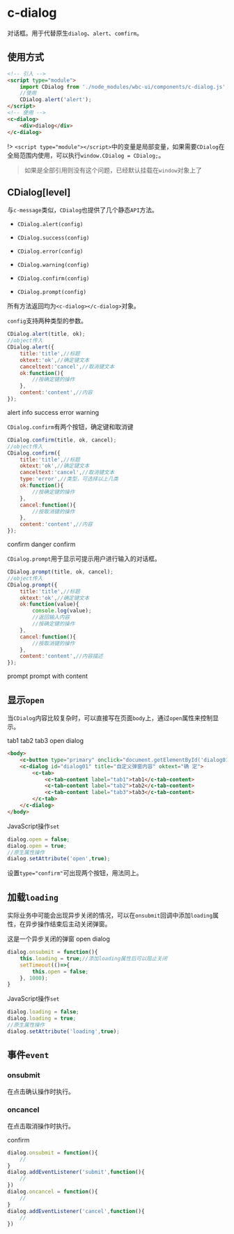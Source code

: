 # c-dialog

对话框。用于代替原生`dialog`、`alert`、`comfirm`。

## 使用方式

```html
<!-- 引入 -->
<script type="module">
    import CDialog from './node_modules/wbc-ui/components/c-dialog.js';
    //使用
    CDialog.alert('alert');
</script>
<!-- 使用 -->
<c-dialog>
    <div>dialog</div>
</c-dialog>
```
!> `<script type="module"></script>`中的变量是局部变量，如果需要`CDialog`在全局范围内使用，可以执行`window.CDialog = CDialog;`。

> 如果是全部引用则没有这个问题，已经默认挂载在`window`对象上了

## CDialog[level]

与`c-message`类似，`CDialog`也提供了几个静态`API`方法。

* `CDialog.alert(config)`

* `CDialog.success(config)`

* `CDialog.error(config)`

* `CDialog.warning(config)`

* `CDialog.confirm(config)`

* `CDialog.prompt(config)`

所有方法返回均为`<c-dialog></c-dialog>`对象。

`config`支持两种类型的参数。

```js
CDialog.alert(title, ok);
//object传入
CDialog.alert({
    title:'title',//标题
    oktext:'ok',//确定键文本
    canceltext:'cancel',//取消键文本
    ok:function(){
        //按确定键的操作
    },
    content:'content',//内容
});

```

<c-button type="primary" onclick="CDialog.alert('alert')">alert</c-button>
<c-button type="primary" onclick="CDialog.info('info')">info</c-button>
<c-button type="primary" onclick="CDialog.success({title:'成功',content:'success',oktext:'send'})">success</c-button>
<c-button type="primary" onclick="CDialog.error('error')">error</c-button>
<c-button type="primary" onclick="CDialog.warning('warning')">warning</c-button>

`CDialog.confirm`有两个按钮，确定键和取消键

```js
CDialog.confirm(title, ok, cancel);
//object传入
CDialog.confirm({
    title:'title',//标题
    oktext:'ok',//确定键文本
    canceltext:'cancel',//取消键文本
    type:'error',//类型，可选择以上几类
    ok:function(){
        //按确定键的操作
    },
    cancel:function(){
        //按取消键的操作
    },
    content:'content',//内容
});
```
<c-button type="primary" onclick="CDialog.confirm('this is a question',()=>{CMessage.info('ok')},()=>{CMessage.info('cancel')})">confirm</c-button>
<c-button type="primary" onclick="CDialog.confirm({type:'error',content:'this is a danger confirm'})">danger confirm</c-button>

`CDialog.prompt`用于显示可提示用户进行输入的对话框。

```js
CDialog.prompt(title, ok, cancel);
//object传入
CDialog.prompt({
    title:'title',//标题
    oktext:'ok',//确定键文本
    ok:function(value){
        console.log(value);
        //返回输入内容
        //按确定键的操作
    },
    cancel:function(){
        //按取消键的操作
    },
    content:'content',//内容描述
});
```

<c-button type="primary" onclick="CDialog.prompt('',(value)=>{CMessage.info(value)},()=>{CMessage.info('cancel')})">prompt</c-button>
<c-button type="primary" onclick="CDialog.prompt({content:'please input your name',ok:(value)=>{CMessage.info(value)}})">prompt with content</c-button>

## 显示`open`

当`CDialog`内容比较复杂时，可以直接写在页面`body`上，通过`open`属性来控制显示。

<c-dialog id="dialog01" title="自定义弹窗内容" oktext="确 定">
    <c-tab>
        <c-tab-content label="tab1">tab1</c-tab-content>
        <c-tab-content label="tab2">tab2</c-tab-content>
        <c-tab-content label="tab3">tab3</c-tab-content>
    </c-tab>
</c-dialog>
<c-button type="primary" onclick="document.getElementById('dialog01').open = true;">open dialog</c-button>

```html
<body>
    <c-button type="primary" onclick="document.getElementById('dialog01').open = true;">open dialog</c-button>
    <c-dialog id="dialog01" title="自定义弹窗内容" oktext="确 定">
        <c-tab>
            <c-tab-content label="tab1">tab1</c-tab-content>
            <c-tab-content label="tab2">tab2</c-tab-content>
            <c-tab-content label="tab3">tab3</c-tab-content>
        </c-tab>
    </c-dialog>
</body>
```

JavaScript操作`set`

```js
dialog.open = false;
dialog.open = true;
//原生属性操作
dialog.setAttribute('open',true);
```

设置`type="confirm"`可出现两个按钮，用法同上。

## 加载`loading`

实际业务中可能会出现异步关闭的情况，可以在`onsubmit`回调中添加`loading`属性，在异步操作结束后主动关闭弹窗。

<c-dialog id="dialog02" title="标题" oktext="确 定" canceltext="取消" >
    这是一个异步关闭的弹窗
</c-dialog>
<c-button type="primary" onclick="window.dialog02 = document.getElementById('dialog02');window.dialog02.open = true;window.dialog02.onsubmit = function(){this.loading = true;setTimeout(()=>{this.open = false;}, 1000);}">open dialog</c-button>

```js
dialog.onsubmit = function(){
    this.loading = true;//添加loading属性后可以阻止关闭
    setTimeout(()=>{
        this.open = false;
    }, 1000);
}
```

JavaScript操作`set`

```js
dialog.loading = false;
dialog.loading = true;
//原生属性操作
dialog.setAttribute('loading',true);
```

## 事件`event`

### onsubmit

在点击确认操作时执行。

### oncancel

在点击取消操作时执行。

<c-button type="primary" onclick="CDialog.confirm('confirm',()=>{CMessage.info('submit')},()=>{CMessage.info('cancel')})">confirm</c-button>

```js
dialog.onsubmit = function(){
    //
}
dialog.addEventListener('submit',function(){
    //
})
dialog.oncancel = function(){
    //
}
dialog.addEventListener('cancel',function(){
    //
})
```


